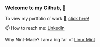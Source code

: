 ### Welcome to my Github,  👋
To view my portfolio of work 🔭, [click here!](https://mint-made.com/)

 📫 How to reach me: [LinkedIn](https://uk.linkedin.com/in/front-end-dev1)
 
 Why Mint-Made?
 I am a big fan of [Linux Mint](https://linuxmint.com/)

